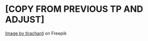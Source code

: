 # [COPY FROM PREVIOUS TP AND ADJUST]
<a href="https://www.freepik.com/free-photo/cut-tile-shade-durable-wallpaper_1066914.htm#query=rock%20texture&position=1&from_view=keyword&track=ais&uuid=a3c84eb9-022a-4622-9454-7c0770a64b1a">Image by tirachard</a> on Freepik